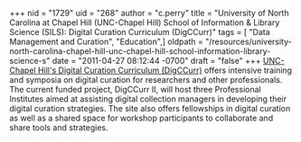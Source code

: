 +++
nid = "1729"
uid = "268"
author = "c.perry"
title = "University of North Carolina at Chapel Hill (UNC-Chapel Hill) School of Information & Library Science (SILS): Digital Curation Curriculum (DigCCurr)"
tags = [ "Data Management and Curation", "Education",]
oldpath = "/resources/university-north-carolina-chapel-hill-unc-chapel-hill-school-information-library-science-s"
date = "2011-04-27 08:12:44 -0700"
draft = "false"
+++
[UNC-Chapel Hill's Digital Curation Curriculum
(DigCCurr)](http://www.ils.unc.edu/digccurr/) offers intensive training
and symposia on digital curation for researchers and other
professionals. The current funded project, DigCCurr II, will host three
Professional Institutes aimed at assisting digital collection managers
in developing their digital curation strategies. The site also offers
fellowships in digital curation as well as a shared space for workshop
participants to collaborate and share tools and strategies.
